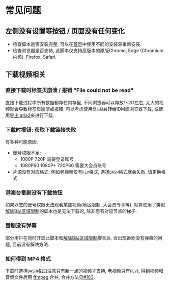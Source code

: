 # 常见问题

## 左侧没有设置等按钮 / 页面没有任何变化

- 检查脚本是否安装完整, 可以在[首页](https://github.com/the1812/Bilibili-Evolved#安装)中使用不同的安装源重新安装.
- 检查浏览器是否支持, 此脚本仅支持高版本的原版Chrome, Edge (Chromium 内核), Firefox, Safari.

## 下载视频相关

### 直接下载时标签页崩溃 / 报错 "File could not be read"

直接下载过程中所有数据都存在内存里, 不同浏览器可以存放1~2G左右, 太大的视频就会导致标签页崩溃或报错. 可以考虑使用`显示链接`转给IDM或浏览器下载, 或使用[导出 aria2](aria2-notice.md)来进行下载.

### 下载时报错: 获取下载链接失败

有多种可能原因:
- 账号权限不足:
  - 1080P 720P 需要登录账号
  - 1080P60 1080P+ 720P60 需要大会员账号
- 片源没有对应格式: 例如老视频仅有`FLV`格式, 选择`DASH`格式就会失败, 请更换格式.

### 港澳台番剧没有下载按钮

如果以您的账号权限无法观看某些视频(地区限制, 大会员专享等), 就算使用了类似[解除B站区域限制](https://greasyfork.org/zh-CN/scripts/25718-%E8%A7%A3%E9%99%A4b%E7%AB%99%E5%8C%BA%E5%9F%9F%E9%99%90%E5%88%B6)的脚本也是无法下载的, 除非您有对应节点的梯子.

### 番剧没有弹幕

部分用户在同时开启此脚本和[解除B站区域限制](https://greasyfork.org/zh-CN/scripts/25718-%E8%A7%A3%E9%99%A4b%E7%AB%99%E5%8C%BA%E5%9F%9F%E9%99%90%E5%88%B6)脚本后, 会出现番剧没有弹幕的问题, 目前没有解决方法.

### 如何得到 MP4 格式

下载时选择`DASH`格式(注意只有新一点的视频才支持, 老视频只有`FLV`), 得到视频和音频文件后用 [ffmpeg](https://ffmpeg.org/) 合并, 合并方法见[#183](https://github.com/the1812/Bilibili-Evolved/issues/183).
